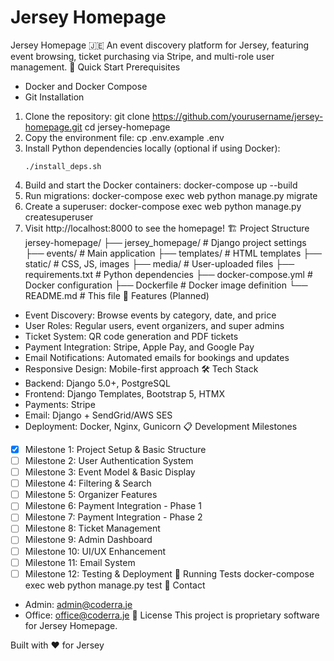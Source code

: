 # Jersey Homepage
Jersey Homepage 🇯🇪
An event discovery platform for Jersey, featuring event browsing, ticket purchasing via Stripe, and multi-role user management.
🚀 Quick Start
Prerequisites
* Docker and Docker Compose
* Git
Installation
1. Clone the repository:
git clone https://github.com/yourusername/jersey-homepage.git
cd jersey-homepage
1. Copy the environment file:
   cp .env.example .env
2. Install Python dependencies locally (optional if using Docker):
   ```
   ./install_deps.sh
   ```
3. Build and start the Docker containers:
   docker-compose up --build
4. Run migrations:
   docker-compose exec web python manage.py migrate
5. Create a superuser:
   docker-compose exec web python manage.py createsuperuser
6. Visit http://localhost:8000 to see the homepage!
🏗️ Project Structure
jersey-homepage/
├── jersey_homepage/          # Django project settings
├── events/                   # Main application
├── templates/               # HTML templates
├── static/                  # CSS, JS, images
├── media/                   # User-uploaded files
├── requirements.txt         # Python dependencies
├── docker-compose.yml       # Docker configuration
├── Dockerfile              # Docker image definition
└── README.md               # This file
🎯 Features (Planned)
* Event Discovery: Browse events by category, date, and price
* User Roles: Regular users, event organizers, and super admins
* Ticket System: QR code generation and PDF tickets
* Payment Integration: Stripe, Apple Pay, and Google Pay
* Email Notifications: Automated emails for bookings and updates
* Responsive Design: Mobile-first approach
🛠️ Tech Stack
* Backend: Django 5.0+, PostgreSQL
* Frontend: Django Templates, Bootstrap 5, HTMX
* Payments: Stripe
* Email: Django + SendGrid/AWS SES
* Deployment: Docker, Nginx, Gunicorn
📋 Development Milestones
* [x] Milestone 1: Project Setup & Basic Structure
* [ ] Milestone 2: User Authentication System
* [ ] Milestone 3: Event Model & Basic Display
* [ ] Milestone 4: Filtering & Search
* [ ] Milestone 5: Organizer Features
* [ ] Milestone 6: Payment Integration - Phase 1
* [ ] Milestone 7: Payment Integration - Phase 2
* [ ] Milestone 8: Ticket Management
* [ ] Milestone 9: Admin Dashboard
* [ ] Milestone 10: UI/UX Enhancement
* [ ] Milestone 11: Email System
* [ ] Milestone 12: Testing & Deployment
🧪 Running Tests
docker-compose exec web python manage.py test
📧 Contact
* Admin: admin@coderra.je
* Office: office@coderra.je
📄 License
This project is proprietary software for Jersey Homepage.

Built with ❤️ for Jersey
